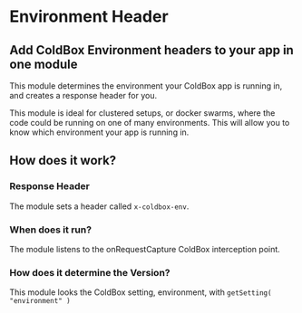 # Environment Header

## Add ColdBox Environment headers to your app in one module

This module determines the environment your ColdBox app is running in, and creates a response header for you.

This module is ideal for clustered setups, or docker swarms, where the code could be running on one of many environments. This will allow you to know which environment your app is running in.

## How does it work?

### Response Header

The module sets a header called `x-coldbox-env`.

### When does it run?

The module listens to the onRequestCapture ColdBox interception point.

### How does it determine the Version?

This module looks the ColdBox setting, environment, with `getSetting( "environment" )`

